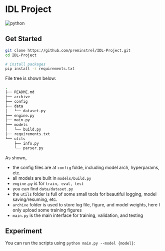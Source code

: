 # IDL Project

<img alt="python" src="https://img.shields.io/badge/-Python-74787a?style=flat-square&logo=python&logoColor=white" />

## Get Started

```bash
git clone https://github.com/preminstrel/IDL-Project.git
cd IDL-Project

# install packages
pip install -r requirements.txt
```

File tree is shown below:

```bash
.
├── README.md
├── archive
├── config
├── data
│   └── dataset.py
├── engine.py
├── main.py
├── models
│   └── build.py
├── requirements.txt
└── utils
    ├── info.py
    └── parser.py
```

As shown,

- the config files are at `config` folde, including model arch, hyperparams, etc.
- all models are built in `models/build.py`
- `engine.py` is for `train, eval, test`
- you can find `data/dataset.py`
- the `utils` folder is full of some small tools for beautiful logging, model saving/resuming, etc.
- `archive` folder is used to store log file, figure, and model weights, here I only upload some training figures
- `main.py` is the main interface for training, validation, and testing

## Experiment

You can run the scripts using `python main.py --model {model}`:

